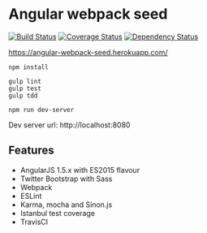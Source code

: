 # Angular webpack seed

[![Build Status](https://travis-ci.org/lucassus/angular-webpack-seed.svg?branch=master)](https://travis-ci.org/lucassus/angular-webpack-seed)
[![Coverage Status](https://coveralls.io/repos/github/lucassus/angular-webpack-seed/badge.svg?branch=master)](https://coveralls.io/github/lucassus/angular-webpack-seed?branch=master)
[![Dependency Status](https://gemnasium.com/lucassus/angular-webpack-seed.svg)](https://gemnasium.com/lucassus/angular-webpack-seed)

https://angular-webpack-seed.herokuapp.com/

```
npm install

gulp lint
gulp test
gulp tdd

npm run dev-server
```

Dev server url: http://localhost:8080

## Features

* AngularJS 1.5.x with ES2015 flavour
* Twitter Bootstrap with Sass
* Webpack
* ESLint
* Karma, mocha and Sinon.js 
* Istanbul test coverage
* TravisCI
